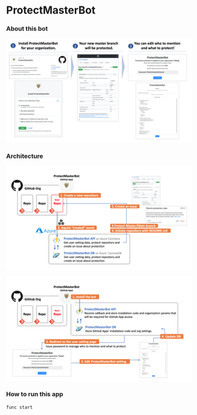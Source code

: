 # ProtectMasterBot

### About this bot
![](./contents/HowToUse.png)
### Architecture
![](./contents/ProtectDiagram.png)

![](./contents/ManagementDiagram.png)

### How to run this app

```
func start
```